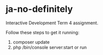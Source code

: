 # ja-no-definitely
Interactive Development Term 4 assignment.

Follow these steps to get it running:
1. composer update
2. php /bin/console server:start or run